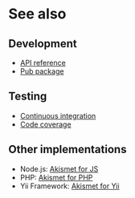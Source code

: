 # See also

## Development
- [API reference](https://cedx.github.io/akismet.dart/api)
- [Pub package](https://pub.dartlang.org/packages/akismet)

## Testing
- [Continuous integration](https://travis-ci.org/cedx/akismet.dart)
- [Code coverage](https://coveralls.io/github/cedx/akismet.dart)

## Other implementations
- Node.js: [Akismet for JS](https://cedx.github.io/akismet.js)
- PHP: [Akismet for PHP](https://cedx.github.io/akismet.php)
- Yii Framework: [Akismet for Yii](https://cedx.github.io/yii2-akismet)
